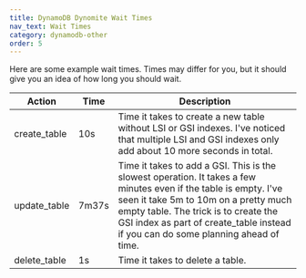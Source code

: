 ```yaml
---
title: DynamoDB Dynomite Wait Times
nav_text: Wait Times
category: dynamodb-other
order: 5
---
```


Here are some example wait times. Times may differ for you, but it should give you an idea of how long you should wait.

Action | Time | Description
---|---|---
create_table | 10s | Time it takes to create a new table without LSI or GSI indexes. I've noticed that multiple LSI and GSI indexes only add about 10 more seconds in total.
update_table | 7m37s | Time it takes to add a GSI. This is the slowest operation. It takes a few minutes even if the table is empty. I've seen it take 5m to 10m on a pretty much empty table. The trick is to create the GSI index as part of create_table instead if you can do some planning ahead of time.
delete_table | 1s | Time it takes to delete a table.
